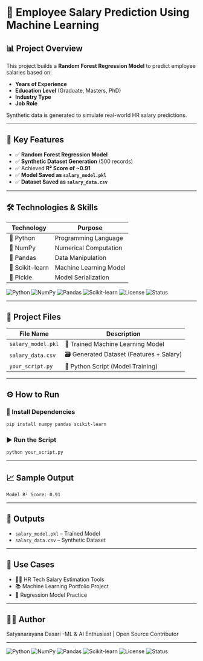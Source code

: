 # 💼 Employee Salary Prediction Using Machine Learning

## 📊 Project Overview

This project builds a **Random Forest Regression Model** to predict employee salaries based on:

- **Years of Experience**  
- **Education Level** (Graduate, Masters, PhD)  
- **Industry Type**  
- **Job Role**

Synthetic data is generated to simulate real-world HR salary predictions.

---

## 🚀 Key Features

- ✅ **Random Forest Regression Model**  
- ✅ **Synthetic Dataset Generation** (500 records)  
- ✅ Achieved **R² Score of ~0.91**  
- ✅ **Model Saved as `salary_model.pkl`**  
- ✅ **Dataset Saved as `salary_data.csv`**

---

## 🛠️ Technologies & Skills

| Technology      | Purpose                 |
|----------------|--------------------------|
| 🐍 Python       | Programming Language     |
| 🔢 NumPy        | Numerical Computation    |
| 🐼 Pandas       | Data Manipulation        |
| 🤖 Scikit-learn | Machine Learning Model   |
| 💾 Pickle       | Model Serialization      |

![Python](https://img.shields.io/badge/Python-3.8+-blue?logo=python)
![NumPy](https://img.shields.io/badge/NumPy-Used-in%20Project-orange?logo=numpy)
![Pandas](https://img.shields.io/badge/Pandas-Data%20Processing-green?logo=pandas)
![Scikit-learn](https://img.shields.io/badge/Scikit--Learn-ML%20Model-yellow?logo=scikit-learn)
![License](https://img.shields.io/badge/License-MIT-lightgrey)
![Status](https://img.shields.io/badge/Project-Completed-brightgreen)

---

## 📂 Project Files

| File Name          | Description                         |
|-------------------|-------------------------------------|
| `salary_model.pkl` | 🎯 Trained Machine Learning Model   |
| `salary_data.csv`  | 🗃️ Generated Dataset (Features + Salary) |
| `your_script.py`   | 📝 Python Script (Model Training)   |

---

## ⚙️ How to Run

### 🧰 Install Dependencies

```bash
pip install numpy pandas scikit-learn
```

### ▶️ Run the Script

```bash
python your_script.py
```

---

## 📈 Sample Output

```
Model R² Score: 0.91
```

---

## 💾 Outputs

- `salary_model.pkl` – Trained Model  
- `salary_data.csv` – Synthetic Dataset  

---

## 🔧 Use Cases

- 🧑‍💼 HR Tech Salary Estimation Tools  
- 📚 Machine Learning Portfolio Project  
- 🧪 Regression Model Practice  

---

## 👨‍💻 Author

Satyanarayana Dasari
-ML & AI Enthusiast | Open Source Contributor

---
![Python](https://img.shields.io/badge/Python-3.8+-blue?logo=python)
![NumPy](https://img.shields.io/badge/NumPy-Used-in%20Project-orange?logo=numpy)
![Pandas](https://img.shields.io/badge/Pandas-Data%20Processing-green?logo=pandas)
![Scikit-learn](https://img.shields.io/badge/Scikit--Learn-ML%20Model-yellow?logo=scikit-learn)
![License](https://img.shields.io/badge/License-MIT-lightgrey)
![Status](https://img.shields.io/badge/Project-Completed-brightgreen)
